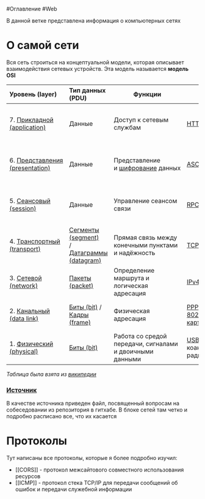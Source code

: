 #Оглавление #Web

В данной ветке представлена информация о компьютерных сетях
# О самой сети
Вся сеть строиться на концептуальной модели, которая описывает взаимодействия сетевых устройств. Эта модель называется **модель OSI**

| Уровень (layer)                                                                                                                                                                                                                                | Тип данных (PDU)                                                                                                                                                                                                                                                                                       | Функции                                                                                                                                      | Протоколы                                                                                                                                                                                                                                                                                                                                                                                                                                       | Оборудование                                                                                                                                                                                                                                                                                                                                                                                                                                                                                      |
| :--------------------------------------------------------------------------------------------------------------------------------------------------------------------------------------------------------------------------------------------- | :----------------------------------------------------------------------------------------------------------------------------------------------------------------------------------------------------------------------------------------------------------------------------------------------------- | -------------------------------------------------------------------------------------------------------------------------------------------- | ----------------------------------------------------------------------------------------------------------------------------------------------------------------------------------------------------------------------------------------------------------------------------------------------------------------------------------------------------------------------------------------------------------------------------------------------- | ------------------------------------------------------------------------------------------------------------------------------------------------------------------------------------------------------------------------------------------------------------------------------------------------------------------------------------------------------------------------------------------------------------------------------------------------------------------------------------------------- |
| 7. [Прикладной (application)](https://ru.wikipedia.org/wiki/%D0%9F%D1%80%D0%B8%D0%BA%D0%BB%D0%B0%D0%B4%D0%BD%D0%BE%D0%B9_%D1%83%D1%80%D0%BE%D0%B2%D0%B5%D0%BD%D1%8C "Прикладной уровень")                                                      | Данные                                                                                                                                                                                                                                                                                                 | Доступ к сетевым службам                                                                                                                     | [HTTP](https://ru.wikipedia.org/wiki/HTTP), [FTP](https://ru.wikipedia.org/wiki/FTP "FTP"), [POP3](https://ru.wikipedia.org/wiki/POP3 "POP3"), [SMTP](https://ru.wikipedia.org/wiki/SMTP "SMTP"), [WebSocket](https://ru.wikipedia.org/wiki/WebSocket "WebSocket")                                                                                                                                                                              | [Хосты](https://ru.wikipedia.org/wiki/%D0%A5%D0%BE%D1%81%D1%82) (клиенты сети),<br><br>[Межсетевой экран](https://ru.wikipedia.org/wiki/%D0%9C%D0%B5%D0%B6%D1%81%D0%B5%D1%82%D0%B5%D0%B2%D0%BE%D0%B9_%D1%8D%D0%BA%D1%80%D0%B0%D0%BD "Межсетевой экран")                                                                                                                                                                                                                                           |
| 6. [Представления (presentation)](https://ru.wikipedia.org/wiki/%D0%9F%D1%80%D0%B5%D0%B4%D1%81%D1%82%D0%B0%D0%B2%D0%B8%D1%82%D0%B5%D0%BB%D1%8C%D1%81%D0%BA%D0%B8%D0%B9_%D1%83%D1%80%D0%BE%D0%B2%D0%B5%D0%BD%D1%8C "Представительский уровень") | Данные                                                                                                                                                                                                                                                                                                 | Представление и [шифрование](https://ru.wikipedia.org/wiki/%D0%A8%D0%B8%D1%84%D1%80%D0%BE%D0%B2%D0%B0%D0%BD%D0%B8%D0%B5 "Шифрование") данных | [ASCII](https://ru.wikipedia.org/wiki/ASCII "ASCII"), [EBCDIC](https://ru.wikipedia.org/wiki/EBCDIC "EBCDIC"), [SSL](https://ru.wikipedia.org/wiki/SSL), [gzip](https://ru.wikipedia.org/wiki/Gzip "Gzip")                                                                                                                                                                                                                                      | [Хосты](https://ru.wikipedia.org/wiki/%D0%A5%D0%BE%D1%81%D1%82) (клиенты сети),<br><br>[Межсетевой экран](https://ru.wikipedia.org/wiki/%D0%9C%D0%B5%D0%B6%D1%81%D0%B5%D1%82%D0%B5%D0%B2%D0%BE%D0%B9_%D1%8D%D0%BA%D1%80%D0%B0%D0%BD "Межсетевой экран")                                                                                                                                                                                                                                           |
| 5. [Сеансовый (session)](https://ru.wikipedia.org/wiki/%D0%A1%D0%B5%D0%B0%D0%BD%D1%81%D0%BE%D0%B2%D1%8B%D0%B9_%D1%83%D1%80%D0%BE%D0%B2%D0%B5%D0%BD%D1%8C "Сеансовый уровень")                                                                  | Данные                                                                                                                                                                                                                                                                                                 | Управление сеансом связи                                                                                                                     | [RPC](https://ru.wikipedia.org/wiki/Remote_Procedure_Call), [PAP](https://ru.wikipedia.org/wiki/Password_Authentication_Protocol "Password Authentication Protocol"), [L2TP](https://ru.wikipedia.org/wiki/L2TP "L2TP"), [gRPC](https://ru.wikipedia.org/wiki/GRPC "GRPC")                                                                                                                                                                      | [Хосты](https://ru.wikipedia.org/wiki/%D0%A5%D0%BE%D1%81%D1%82) (клиенты сети),<br><br>[Межсетевой экран](https://ru.wikipedia.org/wiki/%D0%9C%D0%B5%D0%B6%D1%81%D0%B5%D1%82%D0%B5%D0%B2%D0%BE%D0%B9_%D1%8D%D0%BA%D1%80%D0%B0%D0%BD "Межсетевой экран")                                                                                                                                                                                                                                           |
| 4. [Транспортный (transport)](https://ru.wikipedia.org/wiki/%D0%A2%D1%80%D0%B0%D0%BD%D1%81%D0%BF%D0%BE%D1%80%D1%82%D0%BD%D1%8B%D0%B9_%D1%83%D1%80%D0%BE%D0%B2%D0%B5%D0%BD%D1%8C "Транспортный уровень")                                        | [Сегменты (segment)](https://ru.wikipedia.org/wiki/%D0%A1%D0%B5%D0%B3%D0%BC%D0%B5%D0%BD%D1%82%D0%B0%D1%86%D0%B8%D1%8F_%D0%BF%D0%B0%D0%BA%D0%B5%D1%82%D0%BE%D0%B2)<br>/[Датаграммы (datagram)](https://ru.wikipedia.org/wiki/%D0%94%D0%B0%D1%82%D0%B0%D0%B3%D1%80%D0%B0%D0%BC%D0%BC%D0%B0 "Датаграмма") | Прямая связь между конечными пунктами и надёжность                                                                                           | [TCP](https://ru.wikipedia.org/wiki/Transmission_Control_Protocol "Transmission Control Protocol"), [UDP](https://ru.wikipedia.org/wiki/User_Datagram_Protocol "User Datagram Protocol"), [SCTP](https://ru.wikipedia.org/wiki/SCTP "SCTP"), [Порты](https://ru.wikipedia.org/wiki/%D0%9F%D0%BE%D1%80%D1%82_\(%D0%BA%D0%BE%D0%BC%D0%BF%D1%8C%D1%8E%D1%82%D0%B5%D1%80%D0%BD%D1%8B%D0%B5_%D1%81%D0%B5%D1%82%D0%B8\) "Порт (компьютерные сети)")   | [Хосты](https://ru.wikipedia.org/wiki/%D0%A5%D0%BE%D1%81%D1%82) (клиенты сети),<br><br>[Межсетевой экран](https://ru.wikipedia.org/wiki/%D0%9C%D0%B5%D0%B6%D1%81%D0%B5%D1%82%D0%B5%D0%B2%D0%BE%D0%B9_%D1%8D%D0%BA%D1%80%D0%B0%D0%BD "Межсетевой экран")                                                                                                                                                                                                                                           |
| 3. [Сетевой (network)](https://ru.wikipedia.org/wiki/%D0%A1%D0%B5%D1%82%D0%B5%D0%B2%D0%BE%D0%B9_%D1%83%D1%80%D0%BE%D0%B2%D0%B5%D0%BD%D1%8C "Сетевой уровень")                                                                                  | [Пакеты (packet)](https://ru.wikipedia.org/wiki/%D0%9F%D0%B0%D0%BA%D0%B5%D1%82_\(%D1%81%D0%B5%D1%82%D0%B5%D0%B2%D1%8B%D0%B5_%D1%82%D0%B5%D1%85%D0%BD%D0%BE%D0%BB%D0%BE%D0%B3%D0%B8%D0%B8\))                                                                                                            | Определение маршрута и логическая адресация                                                                                                  | [IPv4](https://ru.wikipedia.org/wiki/IPv4), [IPv6](https://ru.wikipedia.org/wiki/IPv6 "IPv6"), [IPsec](https://ru.wikipedia.org/wiki/IPsec "IPsec"), [AppleTalk](https://ru.wikipedia.org/wiki/AppleTalk "AppleTalk"), [ICMP](https://ru.wikipedia.org/wiki/ICMP "ICMP")                                                                                                                                                                        | [Сетевой мост](https://ru.wikipedia.org/wiki/%D0%A1%D0%B5%D1%82%D0%B5%D0%B2%D0%BE%D0%B9_%D0%BC%D0%BE%D1%81%D1%82), [Коммутатор](https://ru.wikipedia.org/wiki/%D0%9A%D0%BE%D0%BC%D0%BC%D1%83%D1%82%D0%B0%D1%82%D0%BE%D1%80_Ethernet "Коммутатор Ethernet"),<br><br>[точка доступа](https://ru.wikipedia.org/wiki/%D0%91%D0%B5%D1%81%D0%BF%D1%80%D0%BE%D0%B2%D0%BE%D0%B4%D0%BD%D0%B0%D1%8F_%D1%82%D0%BE%D1%87%D0%BA%D0%B0_%D0%B4%D0%BE%D1%81%D1%82%D1%83%D0%BF%D0%B0 "Беспроводная точка доступа") |
| 2. [Канальный (data link)](https://ru.wikipedia.org/wiki/%D0%9A%D0%B0%D0%BD%D0%B0%D0%BB%D1%8C%D0%BD%D1%8B%D0%B9_%D1%83%D1%80%D0%BE%D0%B2%D0%B5%D0%BD%D1%8C "Канальный уровень")                                                                | [Биты (bit)](https://ru.wikipedia.org/wiki/%D0%91%D0%B8%D1%82 "Бит") /  <br>[Кадры (frame)](https://ru.wikipedia.org/wiki/%D0%9A%D0%B0%D0%B4%D1%80_\(%D1%82%D0%B5%D0%BB%D0%B5%D0%BA%D0%BE%D0%BC%D0%BC%D1%83%D0%BD%D0%B8%D0%BA%D0%B0%D1%86%D0%B8%D0%B8\) "Кадр (телекоммуникации)")                     | Физическая адресация                                                                                                                         | [PPP](https://ru.wikipedia.org/wiki/Point-to-Point_Protocol), [IEEE 802.22](https://ru.wikipedia.org/wiki/IEEE_802.22 "IEEE 802.22"), [Ethernet](https://ru.wikipedia.org/wiki/Ethernet "Ethernet"), [DSL](https://ru.wikipedia.org/wiki/XDSL "XDSL"), [ARP](https://ru.wikipedia.org/wiki/ARP "ARP"), [сетевая карта](https://ru.wikipedia.org/wiki/%D0%A1%D0%B5%D1%82%D0%B5%D0%B2%D0%B0%D1%8F_%D0%BA%D0%B0%D1%80%D1%82%D0%B0 "Сетевая карта") | [Сетевой мост](https://ru.wikipedia.org/wiki/%D0%A1%D0%B5%D1%82%D0%B5%D0%B2%D0%BE%D0%B9_%D0%BC%D0%BE%D1%81%D1%82), [Коммутатор](https://ru.wikipedia.org/wiki/%D0%9A%D0%BE%D0%BC%D0%BC%D1%83%D1%82%D0%B0%D1%82%D0%BE%D1%80_Ethernet "Коммутатор Ethernet"),<br><br>[точка доступа](https://ru.wikipedia.org/wiki/%D0%91%D0%B5%D1%81%D0%BF%D1%80%D0%BE%D0%B2%D0%BE%D0%B4%D0%BD%D0%B0%D1%8F_%D1%82%D0%BE%D1%87%D0%BA%D0%B0_%D0%B4%D0%BE%D1%81%D1%82%D1%83%D0%BF%D0%B0 "Беспроводная точка доступа") |
| 1. [Физический (physical)](https://ru.wikipedia.org/wiki/%D0%A4%D0%B8%D0%B7%D0%B8%D1%87%D0%B5%D1%81%D0%BA%D0%B8%D0%B9_%D1%81%D0%BB%D0%BE%D0%B9 "Физический слой")                                                                              | [Биты (bit)](https://ru.wikipedia.org/wiki/%D0%91%D0%B8%D1%82 "Бит")                                                                                                                                                                                                                                   | Работа со средой передачи, сигналами и двоичными данными                                                                                     | [USB](https://ru.wikipedia.org/wiki/USB "USB"), [RJ](https://ru.wikipedia.org/wiki/Registered_Jack "Registered Jack") («витая пара», коаксиальный, оптоволоконный), радиоканал                                                                                                                                                                                                                                                                  | [Сетевой мост](https://ru.wikipedia.org/wiki/%D0%A1%D0%B5%D1%82%D0%B5%D0%B2%D0%BE%D0%B9_%D0%BC%D0%BE%D1%81%D1%82), [Коммутатор](https://ru.wikipedia.org/wiki/%D0%9A%D0%BE%D0%BC%D0%BC%D1%83%D1%82%D0%B0%D1%82%D0%BE%D1%80_Ethernet "Коммутатор Ethernet"),<br><br>[точка доступа](https://ru.wikipedia.org/wiki/%D0%91%D0%B5%D1%81%D0%BF%D1%80%D0%BE%D0%B2%D0%BE%D0%B4%D0%BD%D0%B0%D1%8F_%D1%82%D0%BE%D1%87%D0%BA%D0%B0_%D0%B4%D0%BE%D1%81%D1%82%D1%83%D0%BF%D0%B0 "Беспроводная точка доступа") |
*Таблица была взята из [википедии](https://ru.wikipedia.org/wiki/Сетевая_модель_OSI)*
### [Источник](https://github.com/DEBAGanov/interview_questions/blob/main/1.%20Основы%20Backend-разработки.md)
В качестве источника приведен файл, посвященный вопросам на собеседовании из репозитория в гитхабе. В блоке сетей там четко и подробно расписано все, что их касается
# Протоколы
Тут написаны все протоколы, которые я более подробно изучил:

* [[CORS]] - протокол межсайтового совместного использования ресурсов
* [[ICMP]] - протокол стека TCP/IP для передачи сообщений об ошибок и передачи служебной информации
